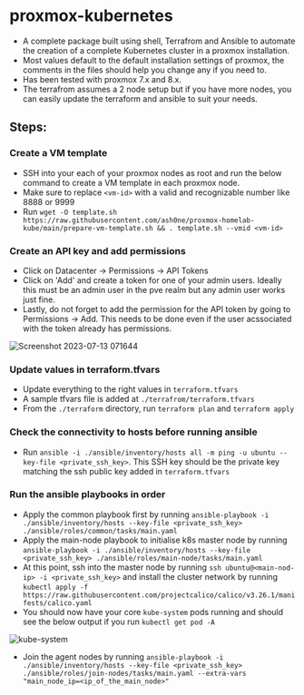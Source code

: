 # proxmox-kubernetes

- A complete package built using shell, Terrafrom and Ansible to automate the creation of a complete Kubernetes cluster in a proxmox installation.
- Most values default to the default installation settings of proxmox, the comments in the files should help you change any if you need to.
- Has been tested with proxmox 7.x and 8.x.
- The terrafrom assumes a 2 node setup but if you have more nodes, you can easily update the terraform and ansible to suit your needs.

## Steps:

### Create a VM template
- SSH into your each of your proxmox nodes as root and run the below command to create a VM template in each proxmox node.
- Make sure to replace `<vm-id>` with a valid and recognizable number like 8888 or 9999
- Run  `wget -O template.sh https://raw.githubusercontent.com/ash0ne/proxmox-homelab-kube/main/prepare-vm-template.sh && . template.sh --vmid <vm-id>`

### Create an API key and add permissions
- Click on Datacenter -> Permissions -> API Tokens
- Click on 'Add' and create a token for one of your admin users. Ideally this must be an admin user in the pve realm but any admin user works just fine.
- Lastly, do not forget to add the permission for the API token by going to Permissions -> Add. This needs to be done even if the user acssociated with the token already has permissions.
  
 ![Screenshot 2023-07-13 071644](https://github.com/ash0ne/proxmox-homelab-kube/assets/136186619/3b3def4e-e759-4185-8e2b-7d5846d11f97)

### Update values in terraform.tfvars
- Update everything to the right values in `terraform.tfvars`
- A sample tfvars file is added at `./terrafrom/terraform.tfvars`
- From the `./terraform` directory, run `terraform plan` and `terraform apply`

### Check the connectivity to hosts before running ansible
- Run `ansible -i ./ansible/inventory/hosts all -m ping -u ubuntu --key-file <private_ssh_key>`. This SSH key should be the private key matching the ssh public key added in `terraform.tfvars`

### Run the ansible playbooks in order
- Apply the common playbook first by running `ansible-playbook -i ./ansible/inventory/hosts --key-file <private_ssh_key> ./ansible/roles/common/tasks/main.yaml`
- Apply the main-node playbook to initialise k8s master node by running `ansible-playbook -i ./ansible/inventory/hosts --key-file <private_ssh_key> ./ansible/roles/main-node/tasks/main.yaml`
- At this point, ssh into the master node by running `ssh ubuntu@<main-nod-ip> -i <private_ssh_key>` and install the cluster network by running `kubectl apply -f https://raw.githubusercontent.com/projectcalico/calico/v3.26.1/manifests/calico.yaml`
- You should now have your core `kube-system` pods running and should see the below output if you run `kubectl get pod -A`

 ![kube-system](https://github.com/ash0ne/proxmox-homelab-kube/assets/136186619/dfcb5737-827b-4379-988a-c828a425d6e6)

- Join the agent nodes by running  `ansible-playbook -i ./ansible/inventory/hosts --key-file <private_ssh_key> ./ansible/roles/join-nodes/tasks/main.yaml --extra-vars "main_node_ip=<ip_of_the_main_node>"`
